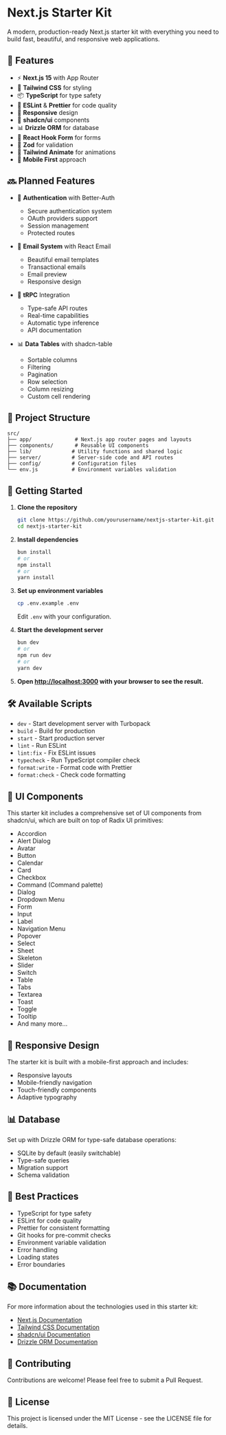 # Next.js Starter Kit

A modern, production-ready Next.js starter kit with everything you need to build fast, beautiful, and responsive web applications.

## 🚀 Features

- ⚡️ **Next.js 15** with App Router
- 🎨 **Tailwind CSS** for styling
- 📦 **TypeScript** for type safety
- 🎯 **ESLint** & **Prettier** for code quality
- 📱 **Responsive** design
- 🎨 **shadcn/ui** components
- 📊 **Drizzle ORM** for database
- 🔄 **React Hook Form** for forms
- 📝 **Zod** for validation
- 🎨 **Tailwind Animate** for animations
- 📱 **Mobile First** approach

## 🔜 Planned Features

- 🔐 **Authentication** with Better-Auth

  - Secure authentication system
  - OAuth providers support
  - Session management
  - Protected routes

- 📧 **Email System** with React Email

  - Beautiful email templates
  - Transactional emails
  - Email preview
  - Responsive design

- 🔄 **tRPC** Integration

  - Type-safe API routes
  - Real-time capabilities
  - Automatic type inference
  - API documentation

- 📊 **Data Tables** with shadcn-table
  - Sortable columns
  - Filtering
  - Pagination
  - Row selection
  - Column resizing
  - Custom cell rendering

## 📁 Project Structure

```
src/
├── app/              # Next.js app router pages and layouts
├── components/       # Reusable UI components
├── lib/             # Utility functions and shared logic
├── server/          # Server-side code and API routes
├── config/          # Configuration files
└── env.js           # Environment variables validation
```

## 🚀 Getting Started

1. **Clone the repository**

   ```bash
   git clone https://github.com/yourusername/nextjs-starter-kit.git
   cd nextjs-starter-kit
   ```

2. **Install dependencies**

   ```bash
   bun install
   # or
   npm install
   # or
   yarn install
   ```

3. **Set up environment variables**

   ```bash
   cp .env.example .env
   ```

   Edit `.env` with your configuration.

4. **Start the development server**

   ```bash
   bun dev
   # or
   npm run dev
   # or
   yarn dev
   ```

5. **Open [http://localhost:3000](http://localhost:3000) with your browser to see the result.**

## 🛠️ Available Scripts

- `dev` - Start development server with Turbopack
- `build` - Build for production
- `start` - Start production server
- `lint` - Run ESLint
- `lint:fix` - Fix ESLint issues
- `typecheck` - Run TypeScript compiler check
- `format:write` - Format code with Prettier
- `format:check` - Check code formatting

## 🎨 UI Components

This starter kit includes a comprehensive set of UI components from shadcn/ui, which are built on top of Radix UI primitives:

- Accordion
- Alert Dialog
- Avatar
- Button
- Calendar
- Card
- Checkbox
- Command (Command palette)
- Dialog
- Dropdown Menu
- Form
- Input
- Label
- Navigation Menu
- Popover
- Select
- Sheet
- Skeleton
- Slider
- Switch
- Table
- Tabs
- Textarea
- Toast
- Toggle
- Tooltip
- And many more...

## 📱 Responsive Design

The starter kit is built with a mobile-first approach and includes:

- Responsive layouts
- Mobile-friendly navigation
- Touch-friendly components
- Adaptive typography

## 📊 Database

Set up with Drizzle ORM for type-safe database operations:

- SQLite by default (easily switchable)
- Type-safe queries
- Migration support
- Schema validation

## 🎯 Best Practices

- TypeScript for type safety
- ESLint for code quality
- Prettier for consistent formatting
- Git hooks for pre-commit checks
- Environment variable validation
- Error handling
- Loading states
- Error boundaries

## 📚 Documentation

For more information about the technologies used in this starter kit:

- [Next.js Documentation](https://nextjs.org/docs)
- [Tailwind CSS Documentation](https://tailwindcss.com/docs)
- [shadcn/ui Documentation](https://ui.shadcn.com)
- [Drizzle ORM Documentation](https://orm.drizzle.team)

## 🤝 Contributing

Contributions are welcome! Please feel free to submit a Pull Request.

## 📄 License

This project is licensed under the MIT License - see the LICENSE file for details.
